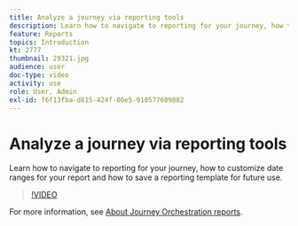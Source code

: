 ```yaml
---
title: Analyze a journey via reporting tools
description: Learn how to navigate to reporting for your journey, how to customize date ranges for your report and how to save a reporting template for future use.
feature: Reports
topics: Introduction
kt: 2777
thumbnail: 29321.jpg
audience: user
doc-type: video
activity: use
role: User, Admin
exl-id: f6f13fba-d815-424f-86e5-918577609882
---
```

# Analyze a journey via reporting tools

Learn how to navigate to reporting for your journey, how to customize date ranges for your report and how to save a reporting template for future use.

>[!VIDEO](https://video.tv.adobe.com/v/29321?quality=12&learn=on)

For more information, see [About Journey Orchestration reports](https://experienceleague.adobe.com/docs/journeys/using/journey-reports/about-journey-reports.html?lang=en).
